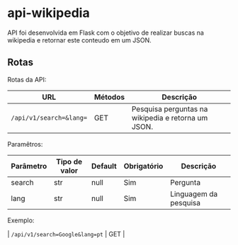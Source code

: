 # api-wikipedia

API foi desenvolvida em Flask com o objetivo de realizar buscas na wikipedia e retornar este conteudo em um JSON.

## Rotas

Rotas da API:

| URL | Métodos | Descrição |
| -------- | ------------- | --------- |
| `/api/v1/search=&lang=` | GET | Pesquisa perguntas na wikipedia e retorna um JSON. |

Paramêtros:

| Parâmetro | Tipo de valor | Default | Obrigatório | Descrição |
| -------- | ------------- | ---------- | --------- | --------- |
| search | str | null | Sim | Pergunta |
| lang | str | null | Sim | Linguagem da pesquisa |

Exemplo:

| `/api/v1/search=Google&lang=pt` | GET |
